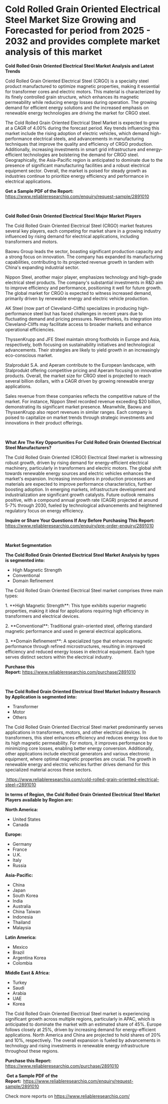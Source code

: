 <p><h1>Cold Rolled Grain Oriented Electrical Steel Market Size Growing and Forecasted for period from 2025 - 2032 and provides complete market analysis of this market</h1></p><p><strong>Cold Rolled Grain Oriented Electrical Steel Market Analysis and Latest Trends</strong></p>
<p><p>Cold Rolled Grain Oriented Electrical Steel (CRGO) is a specialty steel product manufactured to optimize magnetic properties, making it essential for transformer cores and electric motors. This material is characterized by its finely controlled grain structure, which enhances its magnetic permeability while reducing energy losses during operation. The growing demand for efficient energy solutions and the increased emphasis on renewable energy technologies are driving the market for CRGO steel.</p><p>The Cold Rolled Grain Oriented Electrical Steel Market is expected to grow at a CAGR of 4.00% during the forecast period. Key trends influencing this market include the rising adoption of electric vehicles, which demand high-performance electrical steels, and advancements in manufacturing techniques that improve the quality and efficiency of CRGO production. Additionally, increasing investments in smart grid infrastructure and energy-efficient technologies are bolstering the demand for CRGO steel. Geographically, the Asia-Pacific region is anticipated to dominate due to the presence of significant manufacturing facilities and a robust electrical equipment sector. Overall, the market is poised for steady growth as industries continue to prioritize energy efficiency and performance in electrical applications.</p></p>
<p><strong>Get a Sample PDF of the Report:&nbsp;</strong> <a href="https://www.reliableresearchiq.com/enquiry/request-sample/2891010?utm_campaign=2318&utm_medium=2&utm_source=Github&utm_content=ia&utm_term=14032025&utm_id=cold-rolled-grain-oriented-electrical-steel">https://www.reliableresearchiq.com/enquiry/request-sample/2891010</a></p>
<p>&nbsp;</p>
<p><strong>Cold Rolled Grain Oriented Electrical Steel Major Market Players</strong></p>
<p><p>The Cold Rolled Grain Oriented Electrical Steel (CRGO) market features several key players, each competing for market share in a growing industry influenced by rising demand for electrical applications, including transformers and motors.</p><p>Baowu Group leads the sector, boasting significant production capacity and a strong focus on innovation. The company has expanded its manufacturing capabilities, contributing to its projected revenue growth in tandem with China's expanding industrial sector.</p><p>Nippon Steel, another major player, emphasizes technology and high-grade electrical steel products. The company's substantial investments in R&D aim to improve efficiency and performance, positioning it well for future growth. The global market for CRGO is expected to witness increased demand, primarily driven by renewable energy and electric vehicle production.</p><p>AK Steel (now part of Cleveland-Cliffs) specializes in producing high-performance steel but has faced challenges in recent years due to fluctuating demand and pricing pressures. Nevertheless, its integration into Cleveland-Cliffs may facilitate access to broader markets and enhance operational efficiencies.</p><p>ThyssenKrupp and JFE Steel maintain strong footholds in Europe and Asia, respectively, both focusing on sustainability initiatives and technological advancements. Their strategies are likely to yield growth in an increasingly eco-conscious market.</p><p>Stalprodukt S.A. and Aperam contribute to the European landscape, with Stalprodukt offering competitive pricing and Aperam focusing on innovative products. Overall, the market size for CRGO steel is projected to reach several billion dollars, with a CAGR driven by growing renewable energy applications.</p><p>Sales revenue from these companies reflects the competitive nature of the market. For instance, Nippon Steel recorded revenue exceeding $20 billion, demonstrating its significant market presence. Meanwhile, Baowu and ThyssenKrupp also report revenues in similar ranges. Each company is poised to capitalize on market trends through strategic investments and innovations in their product offerings.</p></p>
<p>&nbsp;</p>
<p><strong>What Are The Key Opportunities For Cold Rolled Grain Oriented Electrical Steel Manufacturers?</strong></p>
<p><p>The Cold Rolled Grain Oriented (CRGO) Electrical Steel market is witnessing robust growth, driven by rising demand for energy-efficient electrical machinery, particularly in transformers and electric motors. The global shift towards renewable energy sources and electric vehicles enhances the market's expansion. Increasing innovations in production processes and materials are expected to improve performance characteristics, further boosting adoption. In emerging markets, infrastructure development and industrialization are significant growth catalysts. Future outlook remains positive, with a compound annual growth rate (CAGR) projected at around 5-7% through 2030, fueled by technological advancements and heightened regulatory focus on energy efficiency.</p></p>
<p><strong>Inquire or Share Your Questions If Any Before Purchasing This Report:</strong> <a href="https://www.reliableresearchiq.com/enquiry/pre-order-enquiry/2891010?utm_campaign=2318&utm_medium=2&utm_source=Github&utm_content=ia&utm_term=14032025&utm_id=cold-rolled-grain-oriented-electrical-steel">https://www.reliableresearchiq.com/enquiry/pre-order-enquiry/2891010</a></p>
<p>&nbsp;</p>
<p><strong>Market Segmentation</strong></p>
<p><strong>The Cold Rolled Grain Oriented Electrical Steel Market Analysis by types is segmented into:</strong></p>
<p><ul><li>High Magnetic Strength</li><li>Conventional</li><li>Domain Refinement</li></ul></p>
<p><p>The Cold Rolled Grain Oriented Electrical Steel market comprises three main types: </p><p>1. **High Magnetic Strength**: This type exhibits superior magnetic properties, making it ideal for applications requiring high efficiency in transformers and electrical devices.</p><p>2. **Conventional**: Traditional grain-oriented steel, offering standard magnetic performance and used in general electrical applications.</p><p>3. **Domain Refinement**: A specialized type that enhances magnetic performance through refined microstructures, resulting in improved efficiency and reduced energy losses in electrical equipment. Each type serves distinct sectors within the electrical industry.</p></p>
<p><strong>Purchase this Report:&nbsp;</strong><a href="https://www.reliableresearchiq.com/purchase/2891010?utm_campaign=2318&utm_medium=2&utm_source=Github&utm_content=ia&utm_term=14032025&utm_id=cold-rolled-grain-oriented-electrical-steel">https://www.reliableresearchiq.com/purchase/2891010</a></p>
<p>&nbsp;</p>
<p><strong>The Cold Rolled Grain Oriented Electrical Steel Market Industry Research by Application is segmented into:</strong></p>
<p><ul><li>Transformer</li><li>Motor</li><li>Others</li></ul></p>
<p><p>The Cold Rolled Grain Oriented Electrical Steel market predominantly serves applications in transformers, motors, and other electrical devices. In transformers, this steel enhances efficiency and reduces energy loss due to its high magnetic permeability. For motors, it improves performance by minimizing core losses, enabling better energy conversion. Additionally, other applications include electrical generators and various electronic equipment, where optimal magnetic properties are crucial. The growth in renewable energy and electric vehicles further drives demand for this specialized material across these sectors.</p></p>
<p><a href="https://www.reliableresearchiq.com/cold-rolled-grain-oriented-electrical-steel-r2891010?utm_campaign=2318&utm_medium=2&utm_source=Github&utm_content=ia&utm_term=14032025&utm_id=cold-rolled-grain-oriented-electrical-steel">&nbsp;https://www.reliableresearchiq.com/cold-rolled-grain-oriented-electrical-steel-r2891010</a></p>
<p><strong>In terms of Region, the Cold Rolled Grain Oriented Electrical Steel Market Players available by Region are:</strong></p>
<p>
    <p> <strong> North America: </strong>
        <ul>
            <li>United States</li>
            <li>Canada</li>
        </ul>
        </p> 
    <p> <strong> Europe: </strong>
        <ul>
            <li>Germany</li>
            <li>France</li>
            <li>U.K.</li>
            <li>Italy</li>
            <li>Russia</li>
        </ul>
        </p> 
    <p> <strong> Asia-Pacific: </strong>
        <ul>
            <li>China</li>
            <li>Japan</li>
            <li>South Korea</li>
            <li>India</li>
            <li>Australia</li>
            <li>China Taiwan</li>
            <li>Indonesia</li>
            <li>Thailand</li>
            <li>Malaysia</li>
        </ul>
        </p> 
    <p> <strong> Latin America: </strong>
        <ul>
            <li>Mexico</li>
            <li>Brazil</li>
            <li>Argentina Korea</li>
            <li>Colombia</li>
        </ul>
        </p> 
    <p> <strong> Middle East & Africa: </strong>
        <ul>
            <li>Turkey</li>
            <li>Saudi</li>
            <li>Arabia</li>
            <li>UAE</li>
            <li>Korea</li>
        </ul>
    </p>
    </p>
<p><p>The Cold Rolled Grain Oriented Electrical Steel market is experiencing significant growth across multiple regions, particularly in APAC, which is anticipated to dominate the market with an estimated share of 45%. Europe follows closely at 25%, driven by increasing demand for energy-efficient applications. North America and China are projected to hold shares of 20% and 10%, respectively. The overall expansion is fueled by advancements in technology and rising investments in renewable energy infrastructure throughout these regions.</p></p>
<p><strong>Purchase this Report: </strong><a href="https://www.reliableresearchiq.com/purchase/2891010?utm_campaign=2318&utm_medium=2&utm_source=Github&utm_content=ia&utm_term=14032025&utm_id=cold-rolled-grain-oriented-electrical-steel">https://www.reliableresearchiq.com/purchase/2891010</a></p>
<p>&nbsp;<strong>Get a Sample PDF of the Report:&nbsp;&nbsp;</strong><a href="https://www.reliableresearchiq.com/enquiry/request-sample/2891010?utm_campaign=2318&utm_medium=2&utm_source=Github&utm_content=ia&utm_term=14032025&utm_id=cold-rolled-grain-oriented-electrical-steel">https://www.reliableresearchiq.com/enquiry/request-sample/2891010</a></p>
<p><strong></strong></p>
<p>Check more reports on <a href="https://www.reliableresearchiq.com/?utm_campaign=2318&utm_medium=2&utm_source=Github&utm_content=ia&utm_term=14032025&utm_id=cold-rolled-grain-oriented-electrical-steel">https://www.reliableresearchiq.com/</a></p>